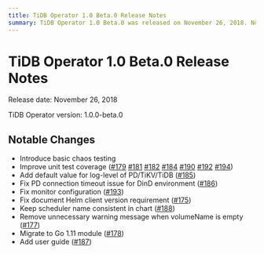 ```yaml
---
title: TiDB Operator 1.0 Beta.0 Release Notes
summary: TiDB Operator 1.0 Beta.0 was released on November 26, 2018. Notable changes include the introduction of basic chaos testing, improved unit test coverage, default log-level values for PD/TiKV/TiDB, and various bug fixes and enhancements. The release also includes a user guide and migration to Go 1.11 module.
---
```


# TiDB Operator 1.0 Beta.0 Release Notes

Release date: November 26, 2018

TiDB Operator version: 1.0.0-beta.0

## Notable Changes

- Introduce basic chaos testing
- Improve unit test coverage ([#179](https://github.com/pingcap/tidb-operator/pull/179) [#181](https://github.com/pingcap/tidb-operator/pull/181) [#182](https://github.com/pingcap/tidb-operator/pull/182) [#184](https://github.com/pingcap/tidb-operator/pull/184) [#190](https://github.com/pingcap/tidb-operator/pull/190) [#192](https://github.com/pingcap/tidb-operator/pull/192) [#194](https://github.com/pingcap/tidb-operator/pull/194))
- Add default value for log-level of PD/TiKV/TiDB ([#185](https://github.com/pingcap/tidb-operator/pull/185))
- Fix PD connection timeout issue for DinD environment ([#186](https://github.com/pingcap/tidb-operator/pull/186))
- Fix monitor configuration ([#193](https://github.com/pingcap/tidb-operator/pull/193))
- Fix document Helm client version requirement ([#175](https://github.com/pingcap/tidb-operator/pull/175))
- Keep scheduler name consistent in chart ([#188](https://github.com/pingcap/tidb-operator/pull/188))
- Remove unnecessary warning message when volumeName is empty ([#177](https://github.com/pingcap/tidb-operator/pull/177))
- Migrate to Go 1.11 module ([#178](https://github.com/pingcap/tidb-operator/pull/178))
- Add user guide ([#187](https://github.com/pingcap/tidb-operator/pull/187))
